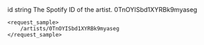 <output>
    <route_params>
        <param>
            <name>id</name>
            <type>string</type>
            <description>The Spotify ID of the artist.</description>
            <example>0TnOYISbd1XYRBk9myaseg</example>
        </param>
    </route_params>

    <request_sample>
        /artists/0TnOYISbd1XYRBk9myaseg
    </request_sample>
</output>